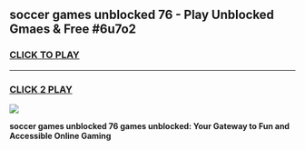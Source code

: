
## soccer games unblocked 76 - Play Unblocked Gmaes & Free #6u7o2
<h3>
<a href="https://news.freeplayer.one?title=soccer_games_unblocked_76&ref=03M">CLICK TO PLAY</a></h3>
<hr>

<h3>
<a href="https://news.freeplayer.one?title=soccer_games_unblocked_76&ref=03M">CLICK 2 PLAY</a>
  
</h3>

<a href="https://news.freeplayer.one?title=soccer_games_unblocked_76&ref=03M"><img src="https://clearcache.store/games.png"></a>


**soccer games unblocked 76 games unblocked: Your Gateway to Fun and Accessible Online Gaming**
